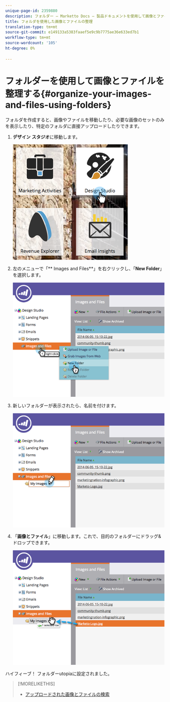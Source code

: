 ```yaml
---
unique-page-id: 2359880
description: フォルダー — Marketto Docs — 製品ドキュメントを使用して画像とファイルを整理する
title: フォルダを使用した画像とファイルの整理
translation-type: tm+mt
source-git-commit: e149133a5383faaef5e9c9b7775ae36e633ed7b1
workflow-type: tm+mt
source-wordcount: '105'
ht-degree: 0%

---
```



# フォルダーを使用して画像とファイルを整理する{#organize-your-images-and-files-using-folders}

フォルダを作成すると、画像やファイルを移動したり、必要な画像のセットのみを表示したり、特定のフォルダに直接アップロードしたりできます。

1. **デザイン** **スタジオ**&#x200B;に移動します。

   ![](assets/designstudio-7.png)

1. 左のメニューで「** Images and Files**」を右クリックし、「**New Folder**」を選択します。

   ![](assets/image2014-9-16-11-3a25-3a45.png)

1. 新しいフォルダーが表示されたら、名前を付けます。

   ![](assets/image2014-9-16-11-3a25-3a53.png)

1. 「**画像とファイル**」に移動します。これで、目的のフォルダーにドラッグ&amp;ドロップできます。

   ![](assets/image2014-9-16-11-3a26-3a0.png)

ハイフィーブ！ フォルダーutopiaに設定されました。

>[!MORELIKETHIS]
>
>* [アップロードされた画像とファイルの検索](search-uploaded-images-and-files.md)

>



